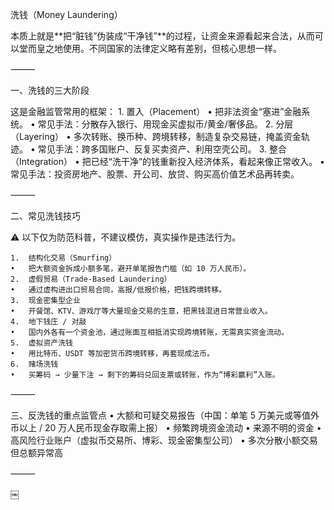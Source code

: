 洗钱（Money Laundering）

本质上就是**把“脏钱”伪装成“干净钱”**的过程，让资金来源看起来合法，从而可以堂而皇之地使用。不同国家的法律定义略有差别，但核心思想一样。

⸻

一、洗钱的三大阶段

这是金融监管常用的框架：
	1.	置入（Placement）
	•	把非法资金“塞进”金融系统。
	•	常见手法：分散存入银行、用现金买虚拟币/黄金/奢侈品。
	2.	分层（Layering）
	•	多次转账、换币种、跨境转移，制造复杂交易链，掩盖资金轨迹。
	•	常见手法：跨多国账户、反复买卖资产、利用空壳公司。
	3.	整合（Integration）
	•	把已经“洗干净”的钱重新投入经济体系，看起来像正常收入。
	•	常见手法：投资房地产、股票、开公司、放贷、购买高价值艺术品再转卖。

⸻

二、常见洗钱技巧

⚠️ 以下仅为防范科普，不建议模仿，真实操作是违法行为。

	1.	结构化交易（Smurfing）
	•	把大额资金拆成小额多笔，避开单笔报告门槛（如 10 万人民币）。
	2.	虚假贸易（Trade-Based Laundering）
	•	通过虚构进出口贸易合同，高报/低报价格，把钱跨境转移。
	3.	现金密集型企业
	•	开餐馆、KTV、游戏厅等大量现金交易的生意，把黑钱混进日常营业收入。
	4.	地下钱庄 / 对敲
	•	国内外各有一个资金池，通过账面互相抵消实现跨境转账，无需真实资金流动。
	5.	虚拟资产洗钱
	•	用比特币、USDT 等加密货币跨境转移，再套现成法币。
	6.	赌场洗钱
	•	买筹码 → 少量下注 → 剩下的筹码兑回支票或转账，作为“博彩赢利”入账。

⸻

三、反洗钱的重点监管点
	•	大额和可疑交易报告（中国：单笔 5 万美元或等值外币以上 / 20 万人民币现金存取需上报）
	•	频繁跨境资金流动
	•	来源不明的资金
	•	高风险行业账户（虚拟币交易所、博彩、现金密集型公司）
	•	多次分散小额交易但总额异常高

⸻

￼
